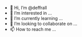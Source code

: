 - 👋 Hi, I’m @deffrall
- 👀 I’m interested in ...
- 🌱 I’m currently learning ...
- 💞️ I’m looking to collaborate on ...
- 📫 How to reach me ...

<!---
deffrall/deffrall is a ✨ special ✨ repository because its `README.md` (this file) appears on your GitHub profile.
You can click the Preview link to take a look at your changes.
--->
